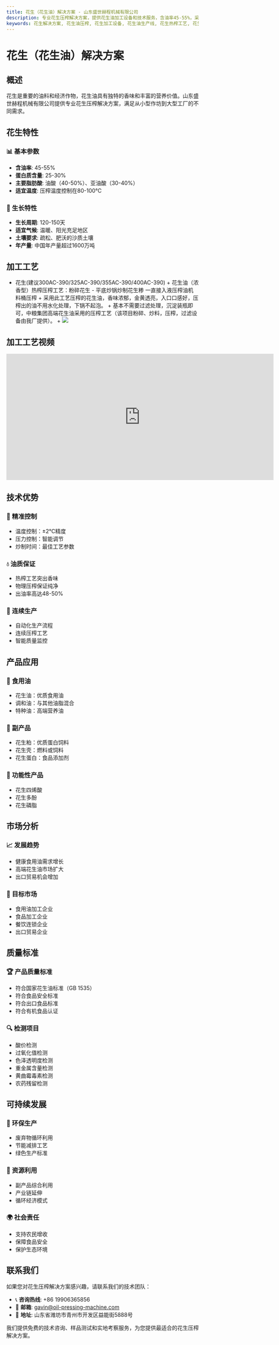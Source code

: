 ```yaml
---
title: 花生（花生油）解决方案 - 山东盛世赫程机械有限公司
description: 专业花生压榨解决方案，提供花生油加工设备和技术服务，含油率45-55%，采用热榨工艺突出香味，满足从小型作坊到大型工厂的不同需求。
keywords: 花生解决方案, 花生油压榨, 花生加工设备, 花生油生产线, 花生热榨工艺, 花生压榨机, 花生油提取, 花生油料加工, 花生压榨设备, 花生油生产设备, 花生油加工厂
---
```


# 花生（花生油）解决方案

## 概述

花生是重要的油料和经济作物，花生油具有独特的香味和丰富的营养价值。山东盛世赫程机械有限公司提供专业花生压榨解决方案，满足从小型作坊到大型工厂的不同需求。

## 花生特性

### 📊 基本参数
- **含油率**: 45-55%
- **蛋白质含量**: 25-30%
- **主要脂肪酸**: 油酸（40-50%）、亚油酸（30-40%）
- **适宜温度**: 压榨温度控制在80-100℃

### 🌱 生长特性
- **生长周期**: 120-150天
- **适宜气候**: 温暖、阳光充足地区
- **土壤要求**: 疏松、肥沃的沙质土壤
- **年产量**: 中国年产量超过1600万吨

## 加工工艺
+ 花生(建议300AC-390/325AC-390/355AC-390/400AC-390)
        + 花生油（浓香型）热榨压榨工艺：粉碎花生 - 平底炒锅炒制花生糁 一直接入液压榨油机料桶压榨
        + 采用此工艺压榨的花生油，香味浓郁，金黄透亮，入口口感好，压榨出的油不用水化处理，下锅不起泡。
        + 基本不需要过滤处理，沉淀装瓶即可，中粮集团高端花生油采用的压榨工艺（该项目粉碎、炒料，压榨，过滤设备由我厂提供）。
        + ![](/images/花生热榨工艺.png)
## 加工工艺视频

 <iframe width="700" height="330" src="https://www.youtube.com/embed/ggkjZM5n0vM" frameborder="0" allow="accelerometer; autoplay; clipboard-write; encrypted-media; gyroscope; picture-in-picture" allowfullscreen></iframe>



## 技术优势

### 🎯 精准控制
- 温度控制：±2℃精度
- 压力控制：智能调节
- 炒制时间：最佳工艺参数

### 💧 油质保证
- 热榨工艺突出香味
- 物理压榨保证纯净
- 出油率高达48-50%

### 🔄 连续生产
- 自动化生产流程
- 连续压榨工艺
- 智能质量监控

## 产品应用

### 🍳 食用油
- 花生油：优质食用油
- 调和油：与其他油脂混合
- 特种油：高端营养油

### 🥛 副产品
- 花生粕：优质蛋白饲料
- 花生壳：燃料或饲料
- 花生蛋白：食品添加剂

### 💊 功能性产品
- 花生四烯酸
- 花生多酚
- 花生磷脂

## 市场分析

### 📈 发展趋势
- 健康食用油需求增长
- 高端花生油市场扩大
- 出口贸易机会增加

### 🎯 目标市场
- 食用油加工企业
- 食品加工企业
- 餐饮连锁企业
- 出口贸易企业


## 质量标准

### 🏆 产品质量标准
- 符合国家花生油标准（GB 1535）
- 符合食品安全标准
- 符合出口食品标准
- 符合有机食品认证

### 🔍 检测项目
- 酸价检测
- 过氧化值检测
- 色泽透明度检测
- 重金属含量检测
- 黄曲霉毒素检测
- 农药残留检测

## 可持续发展

### 🌱 环保生产
- 废弃物循环利用
- 节能减排工艺
- 绿色生产标准

### 🔄 资源利用
- 副产品综合利用
- 产业链延伸
- 循环经济模式

### 🌍 社会责任
- 支持农民增收
- 保障食品安全
- 保护生态环境

## 联系我们

如果您对花生压榨解决方案感兴趣，请联系我们的技术团队：

- 📞 **咨询热线**: +86 19906365856
- 📧 **邮箱**: gavin@oil-pressing-machine.com
- 📍 **地址**: 山东省潍坊市青州市开发区益能街5888号

我们提供免费的技术咨询、样品测试和实地考察服务，为您提供最适合的花生压榨解决方案。
